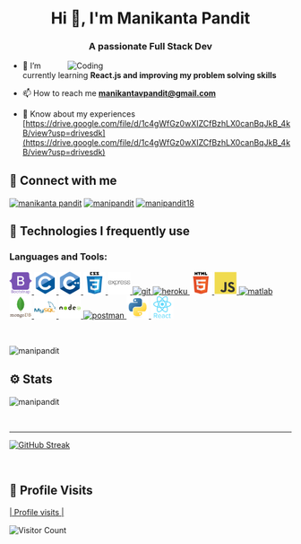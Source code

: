 
<h1 align="center">Hi 👋, I'm Manikanta Pandit</h1>
<h3 align="center">A passionate Full Stack Dev</h3>
<img align="right" alt="Coding" width="400" src="https://camo.githubusercontent.com/cae12fddd9d6982901d82580bdf321d81fb299141098ca1c2d4891870827bf17/68747470733a2f2f6d69726f2e6d656469756d2e636f6d2f6d61782f313336302f302a37513379765349765f7430696f4a2d5a2e676966">



- 🌱 I’m currently learning **React.js and improving my problem solving skills**

- 📫 How to reach me **manikantavpandit@gmail.com**

- 📄 Know about my experiences [https://drive.google.com/file/d/1c4gWfGz0wXIZCfBzhLX0canBqJkB_4kB/view?usp=drivesdk](https://drive.google.com/file/d/1c4gWfGz0wXIZCfBzhLX0canBqJkB_4kB/view?usp=drivesdk)

## 🤝 Connect with me
<p align="left">
<a href="https://www.linkedin.com/in/manikanta-pandit-608730219/" target="blank"><img align="center" src="https://raw.githubusercontent.com/rahuldkjain/github-profile-readme-generator/master/src/images/icons/Social/linked-in-alt.svg" alt="manikanta pandit" height="30" width="40" /></a>
<a href="https://www.leetcode.com/manipandit" target="blank"><img align="center" src="https://raw.githubusercontent.com/rahuldkjain/github-profile-readme-generator/master/src/images/icons/Social/leet-code.svg" alt="manipandit" height="30" width="40" /></a>
<a href="https://auth.geeksforgeeks.org/user/manipandit18" target="blank"><img align="center" src="https://raw.githubusercontent.com/rahuldkjain/github-profile-readme-generator/master/src/images/icons/Social/geeks-for-geeks.svg" alt="manipandit18" height="30" width="40" /></a>
</p>


## 🚀 Technologies I frequently use
<h3 align="left">Languages and Tools:</h3>
<p align="left"> <a href="https://getbootstrap.com" target="_blank" rel="noreferrer"> <img src="https://raw.githubusercontent.com/devicons/devicon/master/icons/bootstrap/bootstrap-plain-wordmark.svg" alt="bootstrap" width="40" height="40"/> </a> <a href="https://www.cprogramming.com/" target="_blank" rel="noreferrer"> <img src="https://raw.githubusercontent.com/devicons/devicon/master/icons/c/c-original.svg" alt="c" width="40" height="40"/> </a> <a href="https://www.w3schools.com/cpp/" target="_blank" rel="noreferrer"> <img src="https://raw.githubusercontent.com/devicons/devicon/master/icons/cplusplus/cplusplus-original.svg" alt="cplusplus" width="40" height="40"/> </a> <a href="https://www.w3schools.com/css/" target="_blank" rel="noreferrer"> <img src="https://raw.githubusercontent.com/devicons/devicon/master/icons/css3/css3-original-wordmark.svg" alt="css3" width="40" height="40"/> </a> <a href="https://expressjs.com" target="_blank" rel="noreferrer"> <img src="https://raw.githubusercontent.com/devicons/devicon/master/icons/express/express-original-wordmark.svg" alt="express" width="40" height="40"/> </a> <a href="https://git-scm.com/" target="_blank" rel="noreferrer"> <img src="https://www.vectorlogo.zone/logos/git-scm/git-scm-icon.svg" alt="git" width="40" height="40"/> </a> <a href="https://heroku.com" target="_blank" rel="noreferrer"> <img src="https://www.vectorlogo.zone/logos/heroku/heroku-icon.svg" alt="heroku" width="40" height="40"/> </a> <a href="https://www.w3.org/html/" target="_blank" rel="noreferrer"> <img src="https://raw.githubusercontent.com/devicons/devicon/master/icons/html5/html5-original-wordmark.svg" alt="html5" width="40" height="40"/> </a> <a href="https://developer.mozilla.org/en-US/docs/Web/JavaScript" target="_blank" rel="noreferrer"> <img src="https://raw.githubusercontent.com/devicons/devicon/master/icons/javascript/javascript-original.svg" alt="javascript" width="40" height="40"/> </a> <a href="https://www.mathworks.com/" target="_blank" rel="noreferrer"> <img src="https://upload.wikimedia.org/wikipedia/commons/2/21/Matlab_Logo.png" alt="matlab" width="40" height="40"/> </a> <a href="https://www.mongodb.com/" target="_blank" rel="noreferrer"> <img src="https://raw.githubusercontent.com/devicons/devicon/master/icons/mongodb/mongodb-original-wordmark.svg" alt="mongodb" width="40" height="40"/> </a> <a href="https://www.mysql.com/" target="_blank" rel="noreferrer"> <img src="https://raw.githubusercontent.com/devicons/devicon/master/icons/mysql/mysql-original-wordmark.svg" alt="mysql" width="40" height="40"/> </a> <a href="https://nodejs.org" target="_blank" rel="noreferrer"> <img src="https://raw.githubusercontent.com/devicons/devicon/master/icons/nodejs/nodejs-original-wordmark.svg" alt="nodejs" width="40" height="40"/> </a> <a href="https://postman.com" target="_blank" rel="noreferrer"> <img src="https://www.vectorlogo.zone/logos/getpostman/getpostman-icon.svg" alt="postman" width="40" height="40"/> </a> <a href="https://www.python.org" target="_blank" rel="noreferrer"> <img src="https://raw.githubusercontent.com/devicons/devicon/master/icons/python/python-original.svg" alt="python" width="40" height="40"/> </a> <a href="https://reactjs.org/" target="_blank" rel="noreferrer"> <img src="https://raw.githubusercontent.com/devicons/devicon/master/icons/react/react-original-wordmark.svg" alt="react" width="40" height="40"/> </a> </p>


<br/>

<p align="left"><img align="center" src="https://github-readme-stats.vercel.app/api/top-langs?username=manipandit&show_icons=true&locale=en&layout=compact&theme=algolia" alt="manipandit" /></p>



## ⚙️ Stats

<p align="left">
<img align="center" src="https://github-readme-stats.vercel.app/api?username=manipandit&show_icons=true&locale=en&theme=algolia" alt="manipandit" />
</p>
<br />

 
 <hr>
 
<!--  CONTRIBUTION AND STREAK BLOCK -->
 [![GitHub Streak](https://github-readme-streak-stats.herokuapp.com/?user=manipandit&currStreakNum=2FD3EB&fire=pink&sideLabels=F00&theme=nightowl)](https://git.io/streak-stats)       
         

<br/>

## 👀 Profile Visits
<p align="left"> 
   <u> | Profile visits | </u>
</p>
<p align="left"> 
  <img src="https://profile-counter.glitch.me/manipandit/count.svg" alt="Visitor Count" align="center" />
</p>
